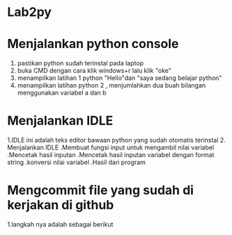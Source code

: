 # Lab2py
# Menjalankan python console
1. pastikan python sudah terinstal pada laptop
2. buka CMD dengan cara klik windows+r lalu klik "oke"
3. menampilkan latihan 1 python "Hello"dan "saya sedang belajar python"
4. menampilkan latihan python 2 , menjumlahkan dua buah bilangan menggunakan variabel a dan b
# Menjalankan IDLE
1.IDLE ini adalah teks editor bawaan python yang sudah otomatis terinstal
2. Menjalankan IDLE 
.Membuat fungsi input untuk mengambil nilai variabel
.Mencetak hasil inputan 
.Mencetak hasil inputan variabel dengan format string
.konversi nilai variabel
.Hasil dari program 
# Mengcommit file yang sudah di kerjakan di github
1.langkah nya adalah sebagai berikut